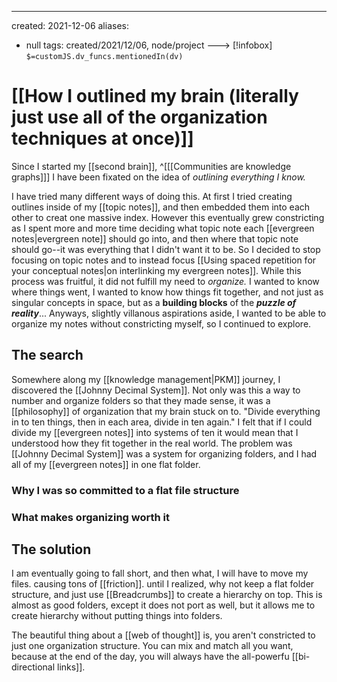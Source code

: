 ---
created: 2021-12-06 
aliases:
  - null
tags: created/2021/12/06, node/project
---> [!infobox]
`$=customJS.dv_funcs.mentionedIn(dv)`

# [[How I outlined my brain (literally just use all of the organization techniques at once)]] 

Since I started my [[second brain]], 
^[[[Communities are knowledge graphs]]]
I have been fixated on the idea of *outlining everything I know.*

I have tried many different ways of doing this. At first I tried creating outlines inside of my [[topic notes]], and then embedded them into each other to creat one massive index. However this eventually grew constricting as I spent more and more time deciding what topic note each [[evergreen notes|evergreen note]] should go into, and then where that topic note should go--it was everything that I didn't want it to be. So I decided to stop focusing on topic notes and to instead focus [[Using spaced repetition for your conceptual notes|on interlinking my evergreen notes]]. While this process was fruitful, it did not fulfill my need to *organize.* I wanted to know where things went, I wanted to know how things fit together, and not just as singular concepts in space, but as a **building blocks** of the ***puzzle of reality***... Anyways, slightly villanous aspirations aside, I wanted to be able to organize my notes without constricting myself, so I continued to explore.

## The search
Somewhere along my [[knowledge management|PKM]] journey,
I discovered the [[Johnny Decimal System]].
Not only was this a way to number and organize folders so that they made sense,
it was a [[philosophy]] of organization that my brain stuck on to.
"Divide everything in to ten things, then in each area, divide in ten again."
I felt that if I could divide my [[evergreen notes]] into systems of ten
it would mean that I understood how they fit together in the real world. The problem was [[Johnny Decimal System]] was a system for organizing folders, and I had all of my [[evergreen notes]] in one flat folder.
### Why I was so committed to a flat file structure
### What makes organizing worth it
## The solution

I am eventually going to fall short, and then what, I will have to move my files.
causing tons of [[friction]].
until I realized, why not keep a flat folder structure, and just use [[Breadcrumbs]] to create a hierarchy on top. 
This is almost as good folders, except it does not port as well, but it allows me to create hierarchy without putting things into folders.

The beautiful thing about a [[web of thought]] is, you aren't constricted to just one organization structure. You can mix and match all you want, because at the end of the day, you will always have the all-powerfu [[bi-directional links]].

